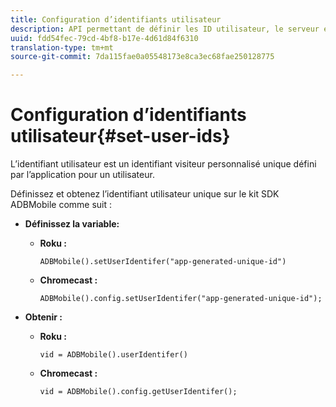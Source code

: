 ```yaml
---
title: Configuration d’identifiants utilisateur
description: API permettant de définir les ID utilisateur, le serveur en tant qu’identifiant client unique.
uuid: fdd54fec-79cd-4bf8-b17e-4d61d84f6310
translation-type: tm+mt
source-git-commit: 7da115fae0a05548173e8ca3ec68fae250128775

---
```



# Configuration d’identifiants utilisateur{#set-user-ids}

L’identifiant utilisateur est un identifiant visiteur personnalisé unique défini par l’application pour un utilisateur.

Définissez et obtenez l’identifiant utilisateur unique sur le kit SDK ADBMobile comme suit :

* **Définissez la variable:**

   * **Roku :**

      ```
      ADBMobile().setUserIdentifer("app-generated-unique-id")
      ```

   * **Chromecast :**

      ```
      ADBMobile().config.setUserIdentifer("app-generated-unique-id");
      ```

* **Obtenir :**

   * **Roku :**

      ```
      vid = ADBMobile().userIdentifer()
      ```

   * **Chromecast :**

      ```
      vid = ADBMobile().config.getUserIdentifer();
      ```
